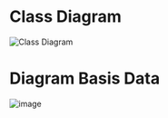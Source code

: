 # Class Diagram
![Class Diagram](https://user-images.githubusercontent.com/75060878/117386785-ac014000-af11-11eb-8ef6-e813b93c229b.jpg)

# Diagram Basis Data
![image](https://user-images.githubusercontent.com/75060878/117399371-a06e4300-af2a-11eb-90e0-a68521e007d7.png)
